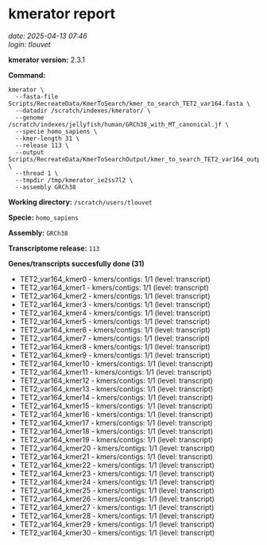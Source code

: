 # kmerator report
*date: 2025-04-13 07:46*  
*login: tlouvet*

**kmerator version:** 2.3.1

**Command:**

```
kmerator \
  --fasta-file Scripts/RecreateData/KmerToSearch/kmer_to_search_TET2_var164.fasta \
  --datadir /scratch/indexes/kmerator/ \
  --genome /scratch/indexes/jellyfish/human/GRCh38_with_MT_canonical.jf \
  --specie homo_sapiens \
  --kmer-length 31 \
  --release 113 \
  --output Scripts/RecreateData/KmerToSearchOutput/kmer_to_search_TET2_var164_output \
  --thread 1 \
  --tmpdir /tmp/kmerator_ie2ss7l2 \
  --assembly GRCh38
```

**Working directory:** `/scratch/users/tlouvet`

**Specie:** `homo_sapiens`

**Assembly:** `GRCh38`

**Transcriptome release:** `113`

**Genes/transcripts succesfully done (31)**

- TET2_var164_kmer0 - kmers/contigs: 1/1 (level: transcript)
- TET2_var164_kmer1 - kmers/contigs: 1/1 (level: transcript)
- TET2_var164_kmer2 - kmers/contigs: 1/1 (level: transcript)
- TET2_var164_kmer3 - kmers/contigs: 1/1 (level: transcript)
- TET2_var164_kmer4 - kmers/contigs: 1/1 (level: transcript)
- TET2_var164_kmer5 - kmers/contigs: 1/1 (level: transcript)
- TET2_var164_kmer6 - kmers/contigs: 1/1 (level: transcript)
- TET2_var164_kmer7 - kmers/contigs: 1/1 (level: transcript)
- TET2_var164_kmer8 - kmers/contigs: 1/1 (level: transcript)
- TET2_var164_kmer9 - kmers/contigs: 1/1 (level: transcript)
- TET2_var164_kmer10 - kmers/contigs: 1/1 (level: transcript)
- TET2_var164_kmer11 - kmers/contigs: 1/1 (level: transcript)
- TET2_var164_kmer12 - kmers/contigs: 1/1 (level: transcript)
- TET2_var164_kmer13 - kmers/contigs: 1/1 (level: transcript)
- TET2_var164_kmer14 - kmers/contigs: 1/1 (level: transcript)
- TET2_var164_kmer15 - kmers/contigs: 1/1 (level: transcript)
- TET2_var164_kmer16 - kmers/contigs: 1/1 (level: transcript)
- TET2_var164_kmer17 - kmers/contigs: 1/1 (level: transcript)
- TET2_var164_kmer18 - kmers/contigs: 1/1 (level: transcript)
- TET2_var164_kmer19 - kmers/contigs: 1/1 (level: transcript)
- TET2_var164_kmer20 - kmers/contigs: 1/1 (level: transcript)
- TET2_var164_kmer21 - kmers/contigs: 1/1 (level: transcript)
- TET2_var164_kmer22 - kmers/contigs: 1/1 (level: transcript)
- TET2_var164_kmer23 - kmers/contigs: 1/1 (level: transcript)
- TET2_var164_kmer24 - kmers/contigs: 1/1 (level: transcript)
- TET2_var164_kmer25 - kmers/contigs: 1/1 (level: transcript)
- TET2_var164_kmer26 - kmers/contigs: 1/1 (level: transcript)
- TET2_var164_kmer27 - kmers/contigs: 1/1 (level: transcript)
- TET2_var164_kmer28 - kmers/contigs: 1/1 (level: transcript)
- TET2_var164_kmer29 - kmers/contigs: 1/1 (level: transcript)
- TET2_var164_kmer30 - kmers/contigs: 1/1 (level: transcript)
